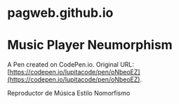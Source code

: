 # pagweb.github.io
# Music Player Neumorphism

A Pen created on CodePen.io. Original URL: [https://codepen.io/lupitacode/pen/oNbeoEZ](https://codepen.io/lupitacode/pen/oNbeoEZ).

Reproductor de Música Estilo Nomorfismo 
